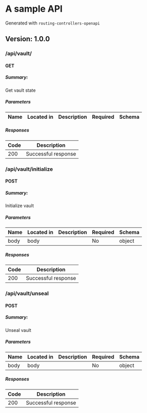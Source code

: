 # A sample API
Generated with `routing-controllers-openapi`

## Version: 1.0.0

### /api/vault/

#### GET
##### Summary:

Get vault state

##### Parameters

| Name | Located in | Description | Required | Schema |
| ---- | ---------- | ----------- | -------- | ---- |

##### Responses

| Code | Description |
| ---- | ----------- |
| 200 | Successful response |

### /api/vault/initialize

#### POST
##### Summary:

Initialize vault

##### Parameters

| Name | Located in | Description | Required | Schema |
| ---- | ---------- | ----------- | -------- | ---- |
| body | body |  | No | object |

##### Responses

| Code | Description |
| ---- | ----------- |
| 200 | Successful response |

### /api/vault/unseal

#### POST
##### Summary:

Unseal vault

##### Parameters

| Name | Located in | Description | Required | Schema |
| ---- | ---------- | ----------- | -------- | ---- |
| body | body |  | No | object |

##### Responses

| Code | Description |
| ---- | ----------- |
| 200 | Successful response |

